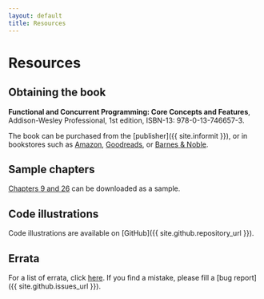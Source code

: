 ```yaml
---
layout: default
title: Resources
---
```


# Resources

## Obtaining the book

**Functional and Concurrent Programming: Core Concepts and Features**, Addison-Wesley Professional, 1st edition, ISBN-13: 978-0-13-746657-3.

The book can be purchased from the [publisher]({{ site.informit }}), or in bookstores such as [Amazon](https://www.amazon.com/dp/0137466544/), [Goodreads](https://www.goodreads.com/book/show/59088413), or [Barnes & Noble](http://www.barnesandnoble.com/s/9780137466542/).

## Sample chapters

[Chapters 9 and 26](https://www.informit.com/content/images/9780137466542/samplepages/9780137466542_Sample.pdf) can be downloaded as a sample.

## Code illustrations

Code illustrations are available on [GitHub]({{ site.github.repository_url }}).

## Errata

For a list of errata, click [here](./errata.html).
If you find a mistake, please fill a [bug report]({{ site.github.issues_url }}).

